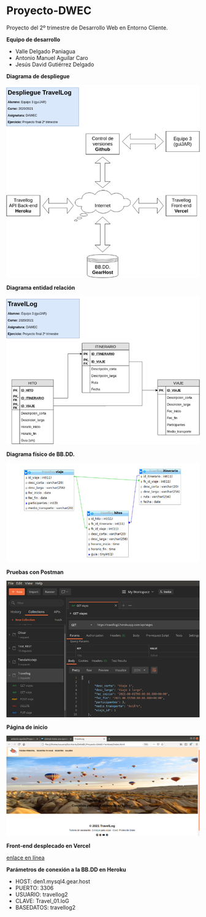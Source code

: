 # Proyecto-DWEC
Proyecto del 2º trimestre de Desarrollo Web en Entorno Cliente.

**Equipo de desarrollo**
- Valle Delgado Paniagua
- Antonio Manuel Aguilar Caro
- Jesús David Gutiérrez Delgado

**Diagrama de despliegue**

![Diagrama despliegue](/img/Despliegue2.png "Diagrama de despliegue")

**Diagrama entidad relación**

![Diagrama E/R](/img/TravelLog.png "Diagrama E/R")

**Diagrama físico de BB.DD.**

![Diagrama BB.DD.](/img/TravelLogMySql.png "Modelo físico")

**Pruebas con Postman**

![Tests con Postman](/img/TestPostman.png "Pruebas")

**Página de inicio**

![Página de inicio](/img/Index.png "Index")

**Front-end desplecado en Vercel**

[enlace en línea](https://proyecto-dwec.vercel.app/index.html)

**Parámetros de conexión a la BB.DD en Heroku**

- HOST: den1.mysql4.gear.host
- PUERTO: 3306
- USUARIO: travellog2
- CLAVE: Travel_01.loG
- BASEDATOS: travellog2



